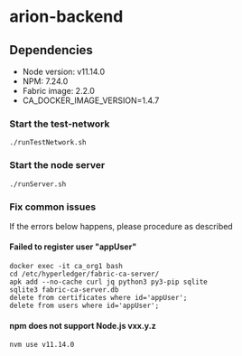 # arion-backend
## Dependencies

* Node version: v11.14.0
* NPM: 7.24.0
* Fabric image: 2.2.0
* CA_DOCKER_IMAGE_VERSION=1.4.7


### Start the test-network

```
./runTestNetwork.sh
```

### Start the node server

```
./runServer.sh
```

### Fix common issues
If the errors below happens, please procedure as described 
#### Failed to register user "appUser"
```
docker exec -it ca_org1 bash
cd /etc/hyperledger/fabric-ca-server/
apk add --no-cache curl jq python3 py3-pip sqlite
sqlite3 fabric-ca-server.db
delete from certificates where id='appUser';
delete from users where id='appUser';
```

#### npm does not support Node.js vxx.y.z

```
nvm use v11.14.0
```